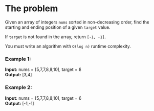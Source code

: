 # The problem

Given an array of integers `nums` sorted in non-decreasing order, find the starting and ending position of a given `target` value.

If `target` is not found in the array, return `[-1, -1]`.

You must write an algorithm with `O(log n)` runtime complexity.

### Example 1:

**Input:** nums = [5,7,7,8,8,10], target = 8  
**Output:** [3,4]

### Example 2:

**Input:** nums = [5,7,7,8,8,10], target = 6  
**Output:** [-1,-1]
